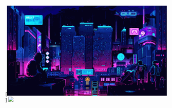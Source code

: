 <!-- ### Hi there 👋 -->

[![Header](https://github.com/BrilliantCoderAlwaysfirst/BrilliantCoderAlwaysfirst/blob/main/future-gaming.gif)]
![](https://komarev.com/ghpvc/?username=your-github-username&color=blue&style=flat-square&label=PROFILE+VIEWS)
<!-- [![Header](https://github.com/adamalston/adamalston/raw/master/profile.gif)](https://www.youtube.com/watch?v=dQw4w9WgXcQ)

[![adamalston.com](https://img.shields.io/badge/-ADAMALSTON.COM-000000?style=for-the-badge&logo=react&logoColor=white)](https://www.adamalston.com/) -->







<!--
**BrilliantCoderAlwaysfirst/BrilliantCoderAlwaysfirst** is a ✨ _special_ ✨ repository because its `README.md` (this file) appears on your GitHub profile.

Here are some ideas to get you started:

- 🔭 I’m currently working on ...
- 🌱 I’m currently learning ...
- 👯 I’m looking to collaborate on ...
- 🤔 I’m looking for help with ...
- 💬 Ask me about ...
- 📫 How to reach me: ...
- 😄 Pronouns: ...
- ⚡ Fun fact: ...
-->
